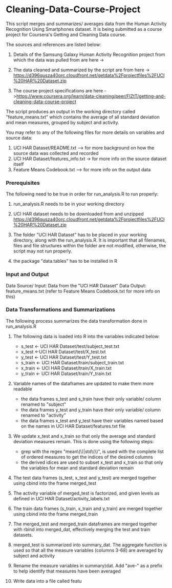 # Cleaning-Data-Course-Project

This script merges and summarizes/ averages data from the Human Activity Recognition Using Smartphones dataset.  It is being submitted as a course project for Coursera's Getting and Cleaning Data course.

The sources and references are listed below:

1. Details of the Samsung Galaxy Human Activity Recognition project from which the data was pulled from are here -> 

2. The data cleaned and summarized by the script are from here -> https://d396qusza40orc.cloudfront.net/getdata%2Fprojectfiles%2FUCI%20HAR%20Dataset.zip 

3. The course project specifications are here ->https://www.coursera.org/learn/data-cleaning/peer/FIZtT/getting-and-cleaning-data-course-project

The script produces an output in the working directory called "feature_means.txt" which contains the average of all standard deviation and mean measures, grouped by subject and activity.

You may refer to any of the following files for more details on variables and source data:

1. UCI HAR Dataset/README.txt --> for more background on how the source data was collected and recorded
2. UCI HAR Dataset/features_info.txt -> for more info on the source dataset itself
3. Feature Means Codebook.txt --> for more info on the output data

### Prerequisites

The following need to be true in order for run_analysis.R to run properly:
1. run_analysis.R needs to be in your working directory
2. UCI HAR dataset needs to be downloaded from and unzipped https://d396qusza40orc.cloudfront.net/getdata%2Fprojectfiles%2FUCI%20HAR%20Dataset.zip 

3. The folder "UCI HAR Dataset" has to be placed in your working directory, along with the run_analysis.R. It is important that all filenames, files and file structures within the folder are not modified, otherwise, the script may not run properly.

4. the package "data.tables" has to be installed in R


### Input and Output

Data Source/ Input: Data from the "UCI HAR Dataset"
Data Output: feature_means.txt (refer to Feature Means Codebook.txt for more info on this)

### Data Transformations and Summarizations

The following process summarizes the data transformation done in run_analysis.R 
1. The following data is loaded into R into the variables indicated below: 
   * s_test <- UCI HAR Dataset/test/subject_test.txt 
   * x_test <-UCI HAR Dataset/test/X_test.txt
   * y_test <- UCI HAR Dataset/test/Y_test.txt
   * s_train <- UCI HAR Dataset/train/subject_train.txt
   * x_train <- UCI HAR Dataset/train/X_train.txt
   * y_train <- UCI HAR Dataset/train/Y_train.txt

2. Variable names of the dataframes are updated to make them more readable
   * the data frames s_test and s_train have their only variable/ column renamed to "subject"
   * the data frames y_test and y_train have their only variable/ column renamed to "activity"
   * the data frames x_test and y_test have their variables named based on the names in UCI HAR Dataset/features.txt file

3.  We update x_test and x_train so that only the average and standard deviation measures remain. This is done using the following steps:
    * grep with the regex "mean\\(\\)|std\\(\\)", is used with the complete list of ordered measures to get the indices of the desired columns
    * the derived idices are used to subset x_test and x_train so that only the variables for mean and standard deviation remain

4. The test data frames (s_test, x_test and y_test) are merged together using cbind into the frame merged_test

5. The activity variable of merged_test is factorized, and given levels as defined in UCI HAR Dataset/activity_labels.txt

6. The train data frames (s_train, x_train and y_train) are merged together using cbind into the frame merged_train

7. The merged_test and merged_train dataframes are merged together with rbind into merged_dat, effectively merging the test and train datasets.

8. merged_test is summarized into summary_dat. The aggregate function is used so that all the measure variables (columns 3-68) are averaged by subject and activity 

9. Rename the measure variables in summary)dat. Add "ave-" as a prefix to help identify that measures have been averaged

10. Write data into a file called featu


